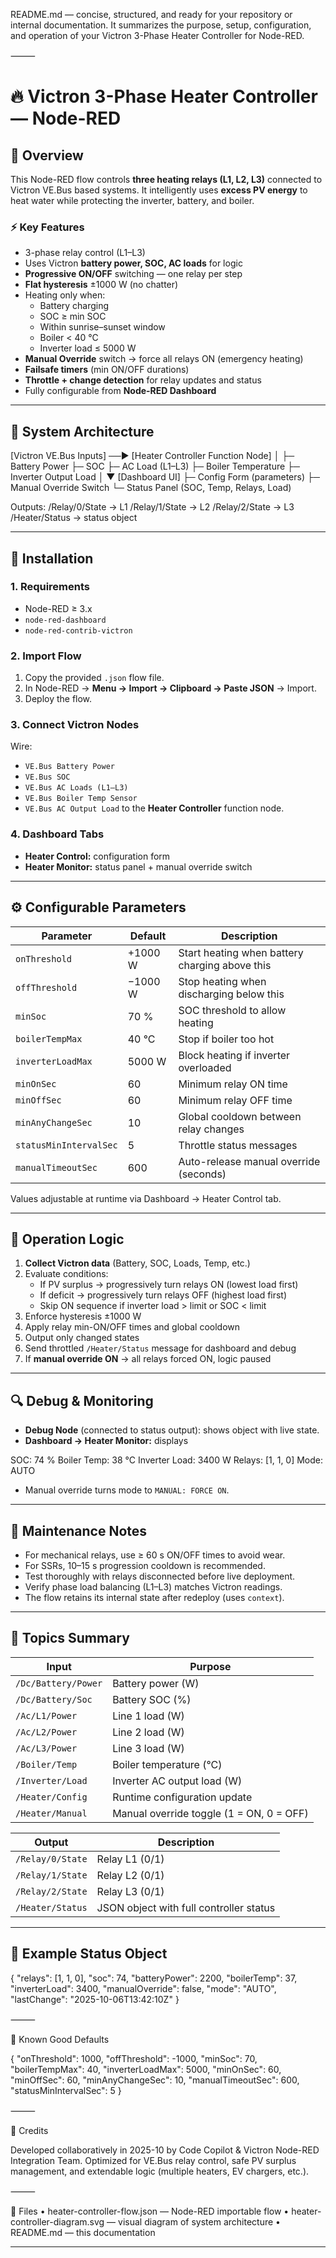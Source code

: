 README.md — concise, structured, and ready for your repository or internal documentation.
It summarizes the purpose, setup, configuration, and operation of your Victron 3-Phase Heater Controller for Node-RED.

⸻


# 🔥 Victron 3-Phase Heater Controller — Node-RED

## 📘 Overview
This Node-RED flow controls **three heating relays (L1, L2, L3)** connected to Victron VE.Bus based systems.
It intelligently uses **excess PV energy** to heat water while protecting the inverter, battery, and boiler.

### ⚡ Key Features
- 3-phase relay control (L1–L3)
- Uses Victron **battery power, SOC, AC loads** for logic
- **Progressive ON/OFF** switching — one relay per step
- **Flat hysteresis** ±1000 W (no chatter)
- Heating only when:
  - Battery charging
  - SOC ≥ min SOC
  - Within sunrise–sunset window
  - Boiler < 40 °C
  - Inverter load ≤ 5000 W
- **Manual Override** switch → force all relays ON (emergency heating)
- **Failsafe timers** (min ON/OFF durations)
- **Throttle + change detection** for relay updates and status
- Fully configurable from **Node-RED Dashboard**

---

## 🧩 System Architecture

[Victron VE.Bus Inputs] ──► [Heater Controller Function Node]
│
├─ Battery Power
├─ SOC
├─ AC Load (L1–L3)
├─ Boiler Temperature
├─ Inverter Output Load
│
▼
[Dashboard UI]
├─ Config Form (parameters)
├─ Manual Override Switch
└─ Status Panel (SOC, Temp, Relays, Load)

Outputs:
/Relay/0/State  → L1
/Relay/1/State  → L2
/Relay/2/State  → L3
/Heater/Status  → status object

---

## 🧱 Installation

### 1. Requirements
- Node-RED ≥ 3.x
- `node-red-dashboard`
- `node-red-contrib-victron`

### 2. Import Flow
1. Copy the provided `.json` flow file.
2. In Node-RED → **Menu → Import → Clipboard → Paste JSON** → Import.
3. Deploy the flow.

### 3. Connect Victron Nodes
Wire:
- `VE.Bus Battery Power`
- `VE.Bus SOC`
- `VE.Bus AC Loads (L1–L3)`
- `VE.Bus Boiler Temp Sensor`
- `VE.Bus AC Output Load`
to the **Heater Controller** function node.

### 4. Dashboard Tabs
- **Heater Control:** configuration form
- **Heater Monitor:** status panel + manual override switch

---

## ⚙️ Configurable Parameters

| Parameter | Default | Description |
|------------|----------|-------------|
| `onThreshold` | +1000 W | Start heating when battery charging above this |
| `offThreshold` | −1000 W | Stop heating when discharging below this |
| `minSoc` | 70 % | SOC threshold to allow heating |
| `boilerTempMax` | 40 °C | Stop if boiler too hot |
| `inverterLoadMax` | 5000 W | Block heating if inverter overloaded |
| `minOnSec` | 60 | Minimum relay ON time |
| `minOffSec` | 60 | Minimum relay OFF time |
| `minAnyChangeSec` | 10 | Global cooldown between relay changes |
| `statusMinIntervalSec` | 5 | Throttle status messages |
| `manualTimeoutSec` | 600 | Auto-release manual override (seconds) |

Values adjustable at runtime via Dashboard → Heater Control tab.

---

## 🧪 Operation Logic

1. **Collect Victron data** (Battery, SOC, Loads, Temp, etc.)
2. Evaluate conditions:
   - If PV surplus → progressively turn relays ON (lowest load first)
   - If deficit → progressively turn relays OFF (highest load first)
   - Skip ON sequence if inverter load > limit or SOC < limit
3. Enforce hysteresis ±1000 W
4. Apply relay min-ON/OFF times and global cooldown
5. Output only changed states
6. Send throttled `/Heater/Status` message for dashboard and debug
7. If **manual override ON** → all relays forced ON, logic paused

---

## 🔍 Debug & Monitoring
- **Debug Node** (connected to status output): shows object with live state.
- **Dashboard → Heater Monitor:** displays

SOC: 74 %
Boiler Temp: 38 °C
Inverter Load: 3400 W
Relays: [1, 1, 0]
Mode: AUTO

- Manual override turns mode to `MANUAL: FORCE ON`.

---

## 🧰 Maintenance Notes
- For mechanical relays, use ≥ 60 s ON/OFF times to avoid wear.
- For SSRs, 10–15 s progression cooldown is recommended.
- Test thoroughly with relays disconnected before live deployment.
- Verify phase load balancing (L1–L3) matches Victron readings.
- The flow retains its internal state after redeploy (uses `context`).

---

## 🧩 Topics Summary

| Input | Purpose |
|-------|----------|
| `/Dc/Battery/Power` | Battery power (W) |
| `/Dc/Battery/Soc` | Battery SOC (%) |
| `/Ac/L1/Power` | Line 1 load (W) |
| `/Ac/L2/Power` | Line 2 load (W) |
| `/Ac/L3/Power` | Line 3 load (W) |
| `/Boiler/Temp` | Boiler temperature (°C) |
| `/Inverter/Load` | Inverter AC output load (W) |
| `/Heater/Config` | Runtime configuration update |
| `/Heater/Manual` | Manual override toggle (1 = ON, 0 = OFF) |

| Output | Description |
|--------|--------------|
| `/Relay/0/State` | Relay L1 (0/1) |
| `/Relay/1/State` | Relay L2 (0/1) |
| `/Relay/2/State` | Relay L3 (0/1) |
| `/Heater/Status` | JSON object with full controller status |

---

## 📎 Example Status Object

{
  "relays": [1, 1, 0],
  "soc": 74,
  "batteryPower": 2200,
  "boilerTemp": 37,
  "inverterLoad": 3400,
  "manualOverride": false,
  "mode": "AUTO",
  "lastChange": "2025-10-06T13:42:10Z"
}


⸻

🧩 Known Good Defaults

{
  "onThreshold": 1000,
  "offThreshold": -1000,
  "minSoc": 70,
  "boilerTempMax": 40,
  "inverterLoadMax": 5000,
  "minOnSec": 60,
  "minOffSec": 60,
  "minAnyChangeSec": 10,
  "manualTimeoutSec": 600,
  "statusMinIntervalSec": 5
}


⸻

🏁 Credits

Developed collaboratively in 2025-10 by Code Copilot & Victron Node-RED Integration Team.
Optimized for VE.Bus relay control, safe PV surplus management, and extendable logic (multiple heaters, EV chargers, etc.).

⸻

📂 Files
	•	heater-controller-flow.json — Node-RED importable flow
	•	heater-controller-diagram.svg — visual diagram of system architecture
	•	README.md — this documentation

---
